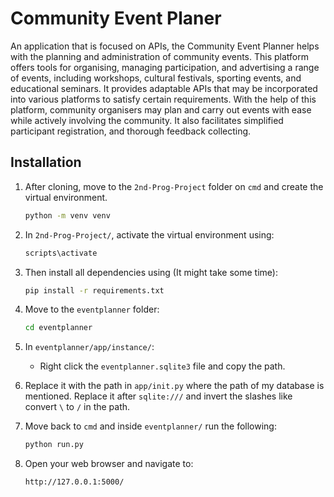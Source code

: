 # Community Event Planer
An application that is focused on APIs, the Community Event Planner helps with the planning and administration of community events. This platform offers tools for organising, managing participation, and advertising a range of events, including workshops, cultural festivals, sporting events, and educational seminars. It provides adaptable APIs that may be incorporated into various platforms to satisfy certain requirements. With the help of this platform, community organisers may plan and carry out events with ease while actively involving the community. It also facilitates simplified participant registration, and thorough feedback collecting.
## Installation

1. After cloning, move to the `2nd-Prog-Project` folder on `cmd` and create the virtual environment.
   ```sh
   python -m venv venv
   ```   
3. In `2nd-Prog-Project/`, activate the virtual environment using:
    ```sh
    scripts\activate
    ```
4. Then install all dependencies using (It might take some time):
    ```sh
    pip install -r requirements.txt
    ```
5. Move to the `eventplanner` folder:
    ```sh
    cd eventplanner
    ```
6. In `eventplanner/app/instance/`:
    - Right click the `eventplanner.sqlite3` file and copy the path.
      
7. Replace it with the path in `app/init.py` where the path of my database is mentioned. Replace it after `sqlite:///` and invert the slashes like convert `\` to `/` in the path.
   
8. Move back to `cmd` and inside `eventplanner/` run the following:
    ```sh
    python run.py
    ```
9. Open your web browser and navigate to:
    ```
    http://127.0.0.1:5000/
    ```

